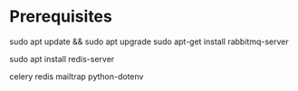 # Prerequisites

sudo apt update && sudo apt upgrade
sudo apt-get install rabbitmq-server

sudo apt install redis-server

celery
redis
mailtrap
python-dotenv